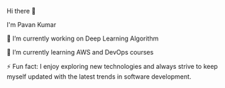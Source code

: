 Hi there 👋
 
I'm Pavan Kumar

🔭 I’m currently working on Deep Learning Algorithm

🌱 I’m currently learning AWS and DevOps courses
    
⚡ Fun fact: I enjoy exploring new technologies and always strive to keep myself updated with the latest trends in software development.
